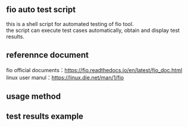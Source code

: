 ## fio auto test script
this is a shell script for automated testing of fio tool.<br/>
the script can execute test cases automatically, obtain and display test results.<br/>

## referennce document
fio official documents：https://fio.readthedocs.io/en/latest/fio_doc.html
linux user manul：https://linux.die.net/man/1/fio

## usage method


## test results example
